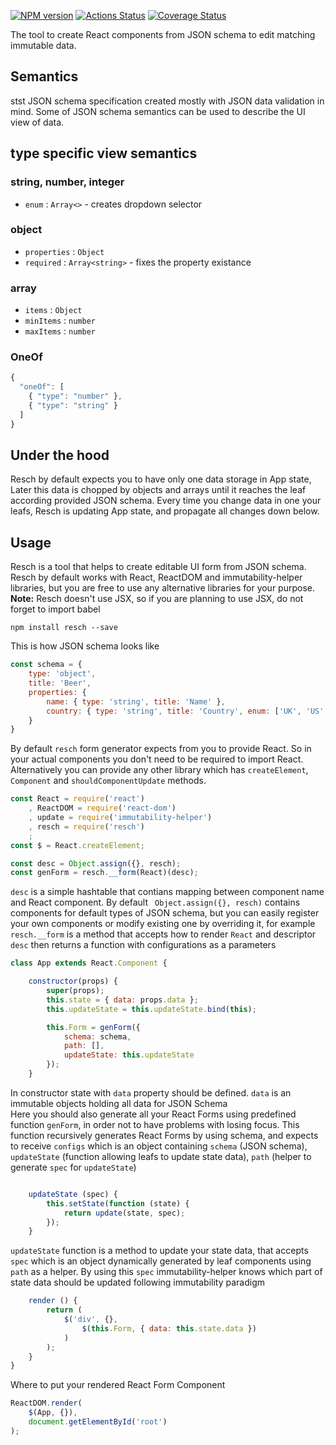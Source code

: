 [![NPM version](https://img.shields.io/npm/v/resch.svg)](https://www.npmjs.org/package/resch)
[![Actions Status](https://github.com/drom/resch/workflows/Tests/badge.svg)](https://github.com/drom/resch/actions)
[![Coverage Status](https://coveralls.io/repos/github/drom/resch/badge.svg?branch=master)](https://coveralls.io/github/drom/resch?branch=master)

The tool to create React components from JSON schema to edit matching immutable data.

## Semantics
 stst
JSON schema specification created mostly with JSON data validation in mind.
Some of JSON schema semantics can be used to describe the UI view of data.

## type specific view semantics

### string, number, integer

 * `enum` : `Array<>` - creates dropdown selector

### object

 * `properties` : `Object`
 * `required` : `Array<string>` - fixes the property existance

### array

 * `items` : `Object`
 * `minItems` : `number`
 * `maxItems` : `number`

### OneOf

```js
{
  "oneOf": [
    { "type": "number" },
    { "type": "string" }
  ]
}
```

## Under the hood


Resch by default expects you to have only one data storage in App state, Later this data is chopped by objects and arrays until it reaches the leaf according provided JSON schema.
Every time you change data in one your leafs, Resch is updating App state, and propagate all changes down below.

## Usage

Resch is a tool that helps to create editable UI form from JSON schema.
Resch by default works with React, ReactDOM and immutability-helper libraries, but you are free to use any alternative libraries for your purpose.
<br/>**Note:** Resch doesn't use JSX, so if you are planning to use JSX, do not forget to import babel


```
npm install resch --save
```

This is how JSON schema looks like
```js
const schema = {
    type: 'object',
    title: 'Beer',
    properties: {
        name: { type: 'string', title: 'Name' },
        country: { type: 'string', title: 'Country', enum: ['UK', 'US', 'AU']}
    }
}
```


By default `resch` form generator expects from you to provide React. So in your actual components you don't need to be required to import React.
Alternatively you can provide any other library which has `createElement`, `Component` and `shouldComponentUpdate` methods.

```js
const React = require('react')
    , ReactDOM = require('react-dom')
    , update = require('immutability-helper')
    , resch = require('resch')
    ;
const $ = React.createElement;

const desc = Object.assign({}, resch);
const genForm = resch.__form(React)(desc);
```

`desc` is a simple hashtable that contians mapping between component name and React component. By default ` Object.assign({}, resch)` contains components for default types of JSON schema, but you can easily register your own components or modify existing one by overriding it, for example <br/>
`resch.__form` is a method that accepts how to render `React` and descriptor `desc` then returns a function with configurations as a parameters

```js
class App extends React.Component {

    constructor(props) {
        super(props);
        this.state = { data: props.data };
        this.updateState = this.updateState.bind(this);

        this.Form = genForm({
            schema: schema,
            path: [],
            updateState: this.updateState
        });
    }
```

In constructor state with `data` property should be defined. `data` is an immutable objects holding all data for JSON Schema <br/>
Here you should also generate all your React Forms using predefined function `genForm`, in order not to have problems with losing focus. This function recursively generates React Forms by using schema, and expects to receive `configs` which is an object containing `schema` (JSON schema), `updateState` (function allowing leafs to update state data), `path` (helper to generate `spec` for `updateState`)

```js

    updateState (spec) {
        this.setState(function (state) {
            return update(state, spec);
        });
    }
```
`updateState` function is a method to update your state data, that accepts `spec` which is an object dynamically generated by leaf components using `path` as a helper. By using this `spec` immutability-helper knows which part of state data should be updated following immutability paradigm


```js
    render () {
        return (
            $('div', {},
                $(this.Form, { data: this.state.data })
            )
        );
    }
}
```


Where to put your rendered React Form Component
```js
ReactDOM.render(
    $(App, {}),
    document.getElementById('root')
);
```

